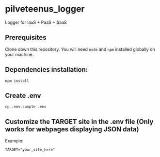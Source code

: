 # pilveteenus_logger
Logger for IaaS + PaaS + SaaS

## Prerequisites
Clone down this repository. You will need `node` and `npm` installed globally on your machine.

## Dependencies installation:
```
npm install
```

## Create .env
```
cp .env.sample .env
```

## Customize the TARGET site in the .env file (Only works for webpages displaying JSON data)
Example:
```
TARGET="your_site_here"
```